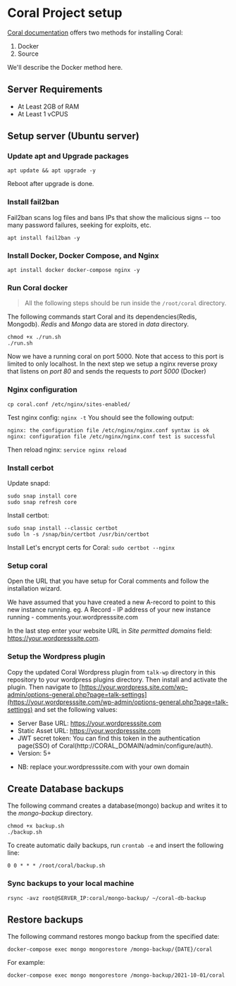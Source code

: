 # Coral Project setup

[Coral documentation](https://docs.coralproject.net/) offers two methods for installing Coral:
1. Docker
2. Source

We'll describe the Docker method here. 

## Server Requirements
- At Least 2GB of RAM
- At Least 1 vCPUS

## Setup server (Ubuntu server)

### Update apt and Upgrade packages
`apt update && apt upgrade -y`

Reboot after upgrade is done.

### Install fail2ban
Fail2ban scans log files and bans IPs that show the malicious signs -- too many password failures, seeking for exploits, etc.

`apt install fail2ban -y`

### Install Docker, Docker Compose, and Nginx
`apt install docker docker-compose nginx -y`

### Run Coral docker
> All the following steps should be run inside the `/root/coral` directory.

The following commands start Coral and its dependencies(Redis, Mongodb). *Redis* and *Mongo* data are stored in *data* directory. 
```
chmod +x ./run.sh
./run.sh
```
Now we have a running coral on port 5000. Note that access to this port is limited to only localhost. In the next step we setup a nginx reverse proxy that listens on *port 80* and sends the requests to *port 5000* (Docker)

### Nginx configuration
```
cp coral.conf /etc/nginx/sites-enabled/
```
Test nginx config:
`nginx -t`
You should see the following output:
```
nginx: the configuration file /etc/nginx/nginx.conf syntax is ok
nginx: configuration file /etc/nginx/nginx.conf test is successful
```
Then reload nginx:
`service nginx reload`

### Install cerbot
Update snapd:
```
sudo snap install core
sudo snap refresh core
```

Install certbot:
```
sudo snap install --classic certbot
sudo ln -s /snap/bin/certbot /usr/bin/certbot
```
Install Let's encrypt certs for Coral:
`sudo certbot --nginx`

### Setup coral
Open the URL that you have setup for Coral comments and follow the installation wizard.

We have assumed that you have created a new A-record to point to this new instance running. eg. A Record - IP address of your new instance running - comments.your.wordpresssite.com

In the last step enter your website URL in *Site permitted domains* field: https://your.wordpresssite.com.

### Setup the Wordpress plugin
Copy the updated Coral Wordpress plugin from `talk-wp` directory in this repository to your wordpress plugins directory. Then install and activate the plugin.
Then navigate to ‍‍[https://your.wordpress.site.com/wp-admin/options-general.php?page=talk-settings](https://your.wordpresssite.com/wp-admin/options-general.php?page=talk-settings) and set the following values:

- Server Base URL: https://your.wordpresssite.com
- Static Asset URL: https://your.wordpresssite.com
- JWT secret token: You can find this token in the authentication page(SSO) of Coral(http://CORAL_DOMAIN/admin/configure/auth).
- Version: 5+
* NB: replace your.wordpresssite.com with your own domain

## Create Database backups
The following command creates a database(mongo) backup and writes it to the *mongo-backup* directory.

```
chmod +x backup.sh
./backup.sh
```

To create automatic daily backups, run `crontab -e` and insert the following line:

```
0 0 * * * /root/coral/backup.sh
```

### Sync backups to your local machine
`rsync -avz root@SERVER_IP:coral/mongo-backup/ ~/coral-db-backup`
## Restore backups
The following command restores mongo backup from the specified date:
```
docker-compose exec mongo mongorestore /mongo-backup/{DATE}/coral
```

For example:
```
docker-compose exec mongo mongorestore /mongo-backup/2021-10-01/coral
```
